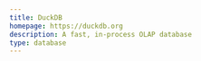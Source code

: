 ```yaml
---
title: DuckDB
homepage: https://duckdb.org
description: A fast, in-process OLAP database
type: database
---
```

